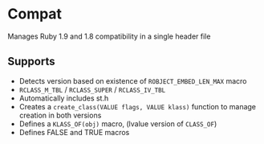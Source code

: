 Compat
======

Manages Ruby 1.9 and 1.8 compatibility in a single header file

Supports
--------

* Detects version based on existence of `ROBJECT_EMBED_LEN_MAX` macro
* `RCLASS_M_TBL` / `RCLASS_SUPER` / `RCLASS_IV_TBL`
* Automatically includes st.h
* Creates a `create_class(VALUE flags, VALUE klass)` function to
  manage creation in both versions
* Defines a `KLASS_OF(obj)` macro, (lvalue version of `CLASS_OF`)
* Defines FALSE and TRUE macros

